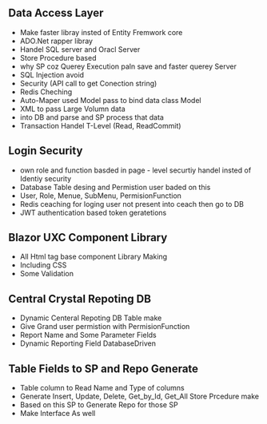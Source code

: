## Data Access Layer 

- Make faster libray insted of Entity Fremwork core
- ADO.Net rapper libray
- Handel SQL server and Oracl Server
- Store Procedure based
- why SP coz Querey Execution paln save and faster querey Server
- SQL Injection avoid
- Security (API call to get Conection string)
- Redis Cheching
- Auto-Maper used Model pass to bind data class Model
- XML to pass Large Volumn data
- into DB and parse and SP process that data
- Transaction Handel T-Level (Read, ReadCommit)

## Login Security 

- own role and function basded in page - level securtiy handel insted of Identiy security
- Database Table desing and Permistion user baded on this
- User, Role, Menue, SubMenu, PermisionFunction
- Redis ceaching for loging user not present into ceach then go to DB
- JWT authentication based token geratetions

## Blazor UXC Component Library 

- All Html tag base component Library Making
- Including CSS
- Some Validation

## Central Crystal Repoting DB 

- Dynamic Centeral Repoting DB Table make
- Give Grand user permistion with PermisionFunction
- Report Name and Some Parameter Fields 
- Dynamic Reporting Field DatabaseDriven

## Table Fields to SP and Repo Generate 

- Table column to Read Name and Type of columns
- Generate Insert, Update, Delete, Get_by_Id, Get_All Store Prcedure make
- Based on this SP to Generate Repo for those SP
- Make Interface As well
   
